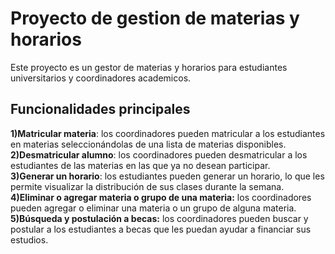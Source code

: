 # Proyecto de gestion de materias y horarios

Este proyecto es un gestor de materias y horarios para estudiantes universitarios y coordinadores academicos.

## Funcionalidades principales

**1)Matricular materia**: los coordinadores pueden matricular a los estudiantes en materias seleccionándolas de una lista de materias disponibles. <br>
**2)Desmatricular alumno**: los coordinadores pueden desmatricular a los estudiantes de las materias en las que ya no desean participar.<br>
**3)Generar un horario**: los estudiantes pueden generar un horario, lo que les permite visualizar la distribución de sus clases durante la semana.<br>
**4)Eliminar o agregar materia o grupo de una materia:** los coordinadores pueden agregar o eliminar una materia o un grupo de alguna materia.<br>
**5)Búsqueda y postulación a becas:** los coordinadores pueden buscar y postular a los estudiantes a becas que les puedan ayudar a financiar sus estudios.<br>
